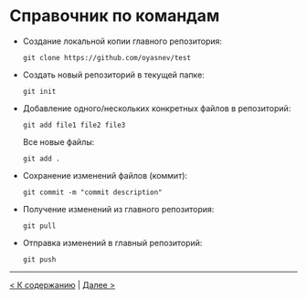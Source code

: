 # Cправочник по командам

* Создание локальной копии главного репозитория: 
    ```
    git clone https://github.com/oyasnev/test
    ```
* Cоздать новый репозиторий в текущей папке:
    ```
    git init
    ```
* Добавление одного/нескольких конкретных файлов в репозиторий: 
    ```
    git add file1 file2 file3
    ```
    Все новые файлы: 
    ```
    git add .
    ```
* Сохранение изменений файлов (коммит): 
    ```
    git commit ­-m "commit description" 
    ```
* Получение изменений из главного репозитория: 
    ```
    git pull
    ```
* Отправка изменений в главный репозиторий: 
    ```
    git push
    ```

--- 

[< К содержанию](./README.md) | [Далее >](./06_recommendation.md)